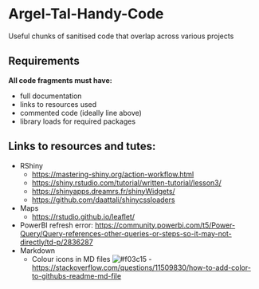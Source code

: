# Argel-Tal-Handy-Code
Useful chunks of sanitised code that overlap across various projects 

## Requirements
__All code fragments must have:__
- full documentation
- links to resources used
- commented code (ideally line above)
- library loads for required packages

## Links to resources and tutes:
- RShiny
  - https://mastering-shiny.org/action-workflow.html
  - https://shiny.rstudio.com/tutorial/written-tutorial/lesson3/
  - https://shinyapps.dreamrs.fr/shinyWidgets/
  - https://github.com/daattali/shinycssloaders
- Maps
  - https://rstudio.github.io/leaflet/
 - PowerBI refresh error: https://community.powerbi.com/t5/Power-Query/Query-references-other-queries-or-steps-so-it-may-not-directly/td-p/2836287
- Markdown
  - Colour icons in MD files ![#f03c15](https://placehold.co/15x15/f03c15/f03c15.png) - https://stackoverflow.com/questions/11509830/how-to-add-color-to-githubs-readme-md-file
